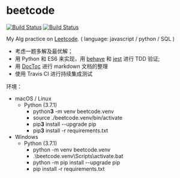 # beetcode

[![Build Status](https://travis-ci.org/biztudio/beetcode.svg?branch=master)](https://travis-ci.org/biztudio/beetcode)
[![Build Status](https://travis-ci.org/biztudio/beetcode.svg?branch=pb115)](https://travis-ci.org/biztudio/beetcode)

My Alg practice on [Leetcode](https://leetcode-cn.com). ( language: javascript / python / SQL )

* 考虑一题多解及最优解；
* 用 Python 和 ES6 来实现，用 [behave](http://behave.github.io/behave.example/) 和 [jest](https://jestjs.io/zh-Hans/) 进行 TDD 验证;
* 用 [DocToc](https://github.com/thlorenz/doctoc) 进行 markdown 文档的整理
* 使用 Travis CI 进行持续集成测试

环境：
* macOS / Linux
  * Python (3.7.1) 
    * python**3** -m venv beetcode.venv
    * source ./beetcode.venv/bin/activate
    * pip**3** install --upgrade pip
    * pip**3** install -r requirements.txt
* Windows
  * Python (3.7.1) 
    * python -m venv beetcode.venv
    * .\beetcode.venv\Scripts\activate.bat
    * python -m pip install --upgrade pip
    * pip install -r requirements.txt